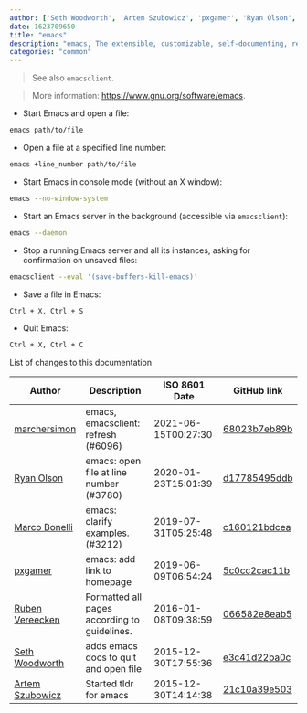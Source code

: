 ```yaml
---
author: ['Seth Woodworth', 'Artem Szubowicz', 'pxgamer', 'Ryan Olson', 'Marco Bonelli', 'marchersimon', 'Ruben Vereecken']
date: 1623709650
title: "emacs"
description: "emacs, The extensible, customizable, self-documenting, real-time display editor."
categories: "common"
---
```

> See also `emacsclient`.

> More information: <https://www.gnu.org/software/emacs>.

- Start Emacs and open a file:

```bash
emacs path/to/file
```

- Open a file at a specified line number:

```bash
emacs +line_number path/to/file
```

- Start Emacs in console mode (without an X window):

```bash
emacs --no-window-system
```

- Start an Emacs server in the background (accessible via `emacsclient`):

```bash
emacs --daemon
```

- Stop a running Emacs server and all its instances, asking for confirmation on unsaved files:

```bash
emacsclient --eval '(save-buffers-kill-emacs)'
```

- Save a file in Emacs:

```bash
Ctrl + X, Ctrl + S
```

- Quit Emacs:

```bash
Ctrl + X, Ctrl + C
```
List of changes to this documentation


Author | Description | ISO 8601 Date | GitHub link
------|-----|-----|-----
[marchersimon](mailto:50295997+marchersimon@users.noreply.github.com) | emacs, emacsclient: refresh (#6096) | 2021-06-15T00:27:30 | [68023b7eb89b](https://github.com/tldr-pages/tldr/commit/68023b7eb89b7a2897d19fb6ecad7fe6a1e96eb9)
[Ryan Olson](mailto:ryanolsonx@gmail.com) | emacs: open file at line number (#3780) | 2020-01-23T15:01:39 | [d17785495ddb](https://github.com/tldr-pages/tldr/commit/d17785495ddb25c8004c2129520a12311bb6682d)
[Marco Bonelli](mailto:mebeim@users.noreply.github.com) | emacs: clarify examples. (#3212) | 2019-07-31T05:25:48 | [c160121bdcea](https://github.com/tldr-pages/tldr/commit/c160121bdcea303dbaf956f1c7058d21926454b1)
[pxgamer](mailto:owzie123@gmail.com) | emacs: add link to homepage | 2019-06-09T06:54:24 | [5c0cc2cac11b](https://github.com/tldr-pages/tldr/commit/5c0cc2cac11b6eb671e659cfbd714885ee0f994a)
[Ruben Vereecken](mailto:rubenvereecken@gmail.com) | Formatted all pages according to guidelines. | 2016-01-08T09:38:59 | [066582e8eab5](https://github.com/tldr-pages/tldr/commit/066582e8eab57bce9861cc8d379e158d61f1cc95)
[Seth Woodworth](mailto:seth.ww@thelevelup.com) | adds emacs docs to quit and open file | 2015-12-30T17:55:36 | [e3c41d22ba0c](https://github.com/tldr-pages/tldr/commit/e3c41d22ba0c1717cc39f1ea774085e3a4880e40)
[Artem Szubowicz](mailto:shybovycha@gmail.com) | Started tldr for emacs | 2015-12-30T14:14:38 | [21c10a39e503](https://github.com/tldr-pages/tldr/commit/21c10a39e5036d5f4f8397b9905cc8c330ebebbc)

